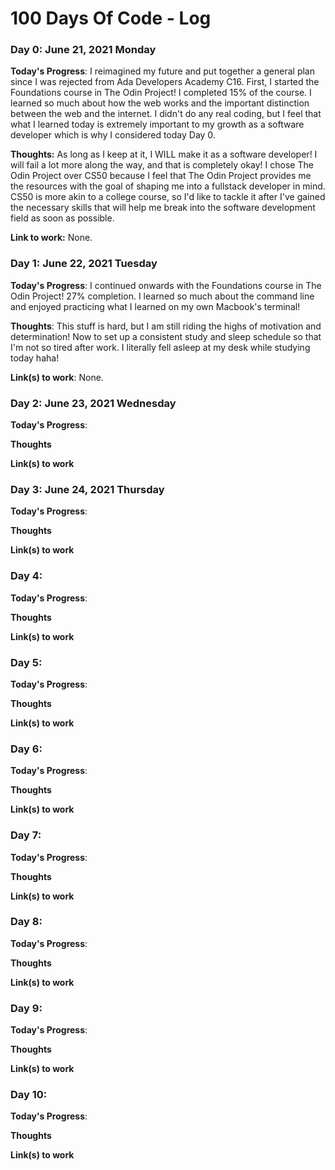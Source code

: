 # 100 Days Of Code - Log

### Day 0: June 21, 2021 Monday

**Today's Progress**: I reimagined my future and put together a general plan since I was rejected from Ada Developers Academy C16. First, I started the Foundations course in The Odin Project! I completed 15% of the course. I learned so much about how the web works and the important distinction between the web and the internet. I didn't do any real coding, but I feel that what I learned today is extremely important to my growth as a software developer which is why I considered today Day 0. 

**Thoughts:** As long as I keep at it, I WILL make it as a software developer! I will fail a lot more along the way, and that is completely okay! I chose The Odin Project over CS50 because I feel that The Odin Project provides me the resources with the goal of shaping me into a fullstack developer in mind. CS50 is more akin to a college course, so I'd like to tackle it after I've gained the necessary skills that will help me break into the software development field as soon as possible.

**Link to work:** None.


### Day 1: June 22, 2021 Tuesday

**Today's Progress**: I continued onwards with the Foundations course in The Odin Project! 27% completion. I learned so much about the command line and enjoyed practicing what I learned on my own Macbook's terminal!

**Thoughts**: This stuff is hard, but I am still riding the highs of motivation and determination! Now to set up a consistent study and sleep schedule so that I'm not so tired after work. I literally fell asleep at my desk while studying today haha!

**Link(s) to work**: None.


### Day 2: June 23, 2021 Wednesday

**Today's Progress**: 

**Thoughts** 

**Link(s) to work**


### Day 3: June 24, 2021 Thursday

**Today's Progress**: 

**Thoughts** 

**Link(s) to work**


### Day 4: 

**Today's Progress**: 

**Thoughts** 

**Link(s) to work**


### Day 5: 

**Today's Progress**: 

**Thoughts** 

**Link(s) to work**


### Day 6: 

**Today's Progress**: 

**Thoughts** 

**Link(s) to work**


### Day 7:

**Today's Progress**: 

**Thoughts** 

**Link(s) to work**


### Day 8:

**Today's Progress**: 

**Thoughts** 

**Link(s) to work**


### Day 9:

**Today's Progress**: 

**Thoughts** 

**Link(s) to work**


### Day 10:

**Today's Progress**: 

**Thoughts** 

**Link(s) to work**
